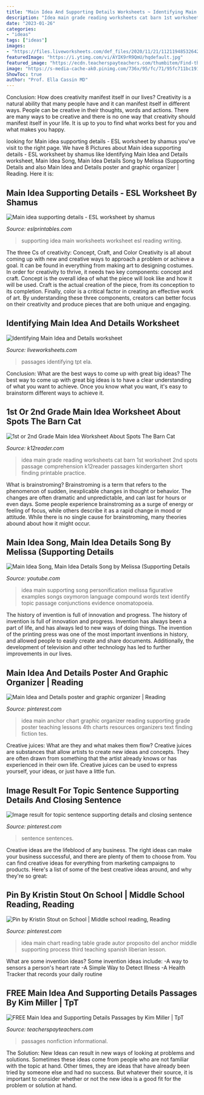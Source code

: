 ```yaml
---
title: "Main Idea And Supporting Details Worksheets ~ Identifying Main Idea And Details Worksheet"
description: "Idea main grade reading worksheets cat barn 1st worksheet 2nd spots passage comprehension k12reader passages kindergarten short finding printable practice"
date: "2023-01-26"
categories:
- "ideas"
tags: ["ideas"]
images:
- "https://files.liveworksheets.com/def_files/2020/11/21/1121194853264256/1121194853264256002.jpg"
featuredImage: "https://i.ytimg.com/vi/AYIK9rR9QmU/hqdefault.jpg"
featured_image: "https://ecdn.teacherspayteachers.com/thumbitem/Find-the-Main-Idea-with-Non-Fiction-Texts-FREEBIE-1223086-1597945372/original-1223086-3.jpg"
image: "https://s-media-cache-ak0.pinimg.com/736x/95/fc/71/95fc711bc1918f6b2641183ed1fe0cc8--main-idea-graphic-organizers.jpg"
ShowToc: true
author: "Prof. Ella Cassin MD"
---
```



Conclusion: How does creativity manifest itself in our lives?
Creativity is a natural ability that many people have and it can manifest itself in different ways. People can be creative in their thoughts, words and actions. There are many ways to be creative and there is no one way that creativity should manifest itself in your life. It is up to you to find what works best for you and what makes you happy.

	

		
looking for Main idea supporting details - ESL worksheet by shamus you've visit to the right page. We have 8 Pictures about Main idea supporting details - ESL worksheet by shamus like Identifying Main Idea and Details worksheet, Main Idea Song, Main Idea Details Song by Melissa (Supporting Details and also Main Idea and Details poster and graphic organizer | Reading. Here it is:
		
    
## Main Idea Supporting Details - ESL Worksheet By Shamus

<img loading=lazy src="https://www.eslprintables.com/previews/557828_1-Main_idea_supporting_details.jpg" onerror="this.onerror=null;this.src='https://tse1.mm.bing.net/th?id=OIP.0DBDawBrc8msfb47gn0eXgHaKi&amp;pid=15.1';" alt="Main idea supporting details - ESL worksheet by shamus">

_Source: eslprintables.com_

>supporting idea main worksheets worksheet esl reading writing. 

	

The three Cs of creativity: Concept, Craft, and Color
Creativity is all about coming up with new and creative ways to approach a problem or achieve a goal. It can be found in everything from making art to designing costumes. In order for creativity to thrive, it needs two key components: concept and craft. Concept is the overall idea of what the piece will look like and how it will be used. Craft is the actual creation of the piece, from its conception to its completion. Finally, color is a critical factor in creating an effective work of art. By understanding these three components, creators can better focus on their creativity and produce pieces that are both unique and engaging.

    
## Identifying Main Idea And Details Worksheet

<img loading=lazy src="https://files.liveworksheets.com/def_files/2020/11/21/1121194853264256/1121194853264256002.jpg" onerror="this.onerror=null;this.src='https://tse2.mm.bing.net/th?id=OIP.mAbofJOl_UlBVJYUGTDrLAHaJ3&amp;pid=15.1';" alt="Identifying Main Idea and Details worksheet">

_Source: liveworksheets.com_

>passages identifying tpt ela. 

	

Conclusion: What are the best ways to come up with great big ideas?
The best way to come up with great big ideas is to have a clear understanding of what you want to achieve. Once you know what you want, it's easy to brainstorm different ways to achieve it.

    
## 1st Or 2nd Grade Main Idea Worksheet About Spots The Barn Cat

<img loading=lazy src="https://www.k12reader.com/wp-content/uploads/barn-cat-main-idea-passage.jpg" onerror="this.onerror=null;this.src='https://tse4.mm.bing.net/th?id=OIP.pTn_FCxX1uFAVXQhkJZligHaJl&amp;pid=15.1';" alt="1st or 2nd Grade Main Idea Worksheet About Spots The Barn Cat">

_Source: k12reader.com_

>idea main grade reading worksheets cat barn 1st worksheet 2nd spots passage comprehension k12reader passages kindergarten short finding printable practice. 

	

What is brainstroming?
Brainstroming is a term that refers to the phenomenon of sudden, inexplicable changes in thought or behavior. The changes are often dramatic and unpredictable, and can last for hours or even days. Some people experience brainstroming as a surge of energy or feeling of focus, while others describe it as a rapid change in mood or attitude. While there is no single cause for brainstroming, many theories abound about how it might occur.

    
## Main Idea Song, Main Idea Details Song By Melissa (Supporting Details

<img loading=lazy src="https://i.ytimg.com/vi/AYIK9rR9QmU/hqdefault.jpg" onerror="this.onerror=null;this.src='https://tse3.mm.bing.net/th?id=OIP.nlEyzu44EHq51qbjE803lwHaFj&amp;pid=15.1';" alt="Main Idea Song, Main Idea Details Song by Melissa (Supporting Details">

_Source: youtube.com_

>idea main supporting song personification melissa figurative examples songs oxymoron language compound words text identify topic passage conjunctions evidence onomatopoeia. 

	

The history of invention is full of innovation and progress.
The history of invention is full of innovation and progress. Invention has always been a part of life, and has always led to new ways of doing things. The invention of the printing press was one of the most important inventions in history, and allowed people to easily create and share documents. Additionally, the development of television and other technology has led to further improvements in our lives.

    
## Main Idea And Details Poster And Graphic Organizer | Reading

<img loading=lazy src="https://s-media-cache-ak0.pinimg.com/736x/95/fc/71/95fc711bc1918f6b2641183ed1fe0cc8--main-idea-graphic-organizers.jpg" onerror="this.onerror=null;this.src='https://tse1.mm.bing.net/th?id=OIP.2sWxMVPi070b3f6IKL9ovwAAAA&amp;pid=15.1';" alt="Main Idea and Details poster and graphic organizer | Reading">

_Source: pinterest.com_

>idea main anchor chart graphic organizer reading supporting grade poster teaching lessons 4th charts resources organizers text finding fiction tes. 

	

Creative juices: What are they and what makes them flow?
Creative juices are substances that allow artists to create new ideas and concepts. They are often drawn from something that the artist already knows or has experienced in their own life. Creative juices can be used to express yourself, your ideas, or just have a little fun.

    
## Image Result For Topic Sentence Supporting Details And Closing Sentence

<img loading=lazy src="https://i.pinimg.com/736x/45/5f/84/455f846abc2d33a1022fd830e77851d1.jpg" onerror="this.onerror=null;this.src='https://tse3.mm.bing.net/th?id=OIP.eAkRA8J6BFZ7mosKG4Nt1gHaFj&amp;pid=15.1';" alt="Image result for topic sentence supporting details and closing sentence">

_Source: pinterest.com_

>sentence sentences. 

	

Creative ideas are the lifeblood of any business. The right ideas can make your business successful, and there are plenty of them to choose from. You can find creative ideas for everything from marketing campaigns to products. Here's a list of some of the best creative ideas around, and why they're so great: 

    
## Pin By Kristin Stout On School | Middle School Reading, Reading

<img loading=lazy src="https://i.pinimg.com/originals/43/e2/fe/43e2fece7b1c17e0dbc4e3c381c99bac.jpg" onerror="this.onerror=null;this.src='https://tse1.mm.bing.net/th?id=OIP.ZKQp_2mYDtUM7vfpUKxp7wHaJ6&amp;pid=15.1';" alt="Pin by Kristin Stout on School | Middle school reading, Reading">

_Source: pinterest.com_

>idea main chart reading table grade autor proposito del anchor middle supporting process third teaching spanish liberian lesson. 

	

What are some invention ideas?
Some invention ideas include:
-A way to sensors a person's heart rate 
-A Simple Way to Detect Illness 
-A Health Tracker that records your daily routine

    
## FREE Main Idea And Supporting Details Passages By Kim Miller | TpT

<img loading=lazy src="https://ecdn.teacherspayteachers.com/thumbitem/Find-the-Main-Idea-with-Non-Fiction-Texts-FREEBIE-1223086-1597945372/original-1223086-3.jpg" onerror="this.onerror=null;this.src='https://tse1.mm.bing.net/th?id=OIP.-ZxIUkDTW6VWXxxDTC6QvAAAAA&amp;pid=15.1';" alt="FREE Main Idea and Supporting Details Passages by Kim Miller | TpT">

_Source: teacherspayteachers.com_

>passages nonfiction informational. 

	

The Solution:
New Ideas can result in new ways of looking at problems and solutions. Sometimes these ideas come from people who are not familiar with the topic at hand. Other times, they are ideas that have already been tried by someone else and had no success. But whatever their source, it is important to consider whether or not the new idea is a good fit for the problem or solution at hand.

